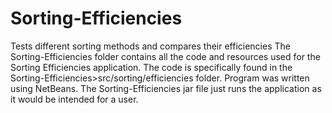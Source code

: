 # Sorting-Efficiencies
Tests different sorting methods and compares their efficiencies
The Sorting-Efficiencies folder contains all the code and resources used for the Sorting Efficiencies application. The code is specifically found in the Sorting-Efficiencies>src/sorting/efficiencies folder. Program was written using NetBeans.
The Sorting-Efficiencies jar file just runs the application as it would be intended for a user.
